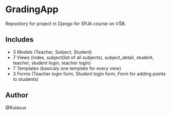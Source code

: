 # GradingApp
Repository for project in Django for SPJA course on VŠB.
## Includes
- 3 Models (Teacher, Subject, Student)
- 7 Views (index, subject(list of all subjects), subject_detail, student, teacher, student login, teacher login)
- 7 Templates (basicaly one template for every view)
- 3 Forms (Teacher login form, Student login form, Form for adding points to students)
## Author
@Kulasus

